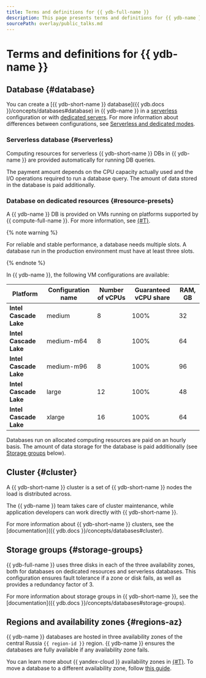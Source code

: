 ```yaml
---
title: Terms and definitions for {{ ydb-full-name }}
description: This page presents terms and definitions for {{ ydb-name }}.
sourcePath: overlay/public_talks.md
---
```


# Terms and definitions for {{ ydb-name }}

## Database {#database}

You can create a [{{ ydb-short-name }} database]({{ ydb.docs }}/concepts/databases#database) in {{ ydb-name }} in a [serverless](../operations/manage-databases.md#create-db-serverless) configuration or with [dedicated servers](../operations/manage-databases.md#create-db-dedicated). For more information about differences between configurations, see [Serverless and dedicated modes](serverless-and-dedicated.md).

### Serverless database {#serverless}

Computing resources for serverless {{ ydb-short-name }} DBs in {{ ydb-name }} are provided automatically for running DB queries.


The payment amount depends on the CPU capacity actually used and the I/O operations required to run a database query. The amount of data stored in the database is paid additionally.



### Database on dedicated resources {#resource-presets}

A {{ ydb-name }} DB is provided on VMs running on platforms supported by {{ compute-full-name }}. For more information, see [{#T}](../../compute/concepts/vm-platforms.md).

{% note warning %}

For reliable and stable performance, a database needs multiple slots. A database run in the production environment must have at least three slots.

{% endnote %}

In {{ ydb-name }}, the following VM configurations are available:


| Platform | Configuration name | Number of vCPUs | Guaranteed vCPU share | RAM, GB |
| ----- | ----- | ----- | ----- | ----- |
| **Intel Cascade Lake** | medium | 8 | 100% | 32 |
| **Intel Cascade Lake** | medium-m64 | 8 | 100% | 64 |
| **Intel Cascade Lake** | medium-m96 | 8 | 100% | 96 |
| **Intel Cascade Lake** | large | 12 | 100% | 48 |
| **Intel Cascade Lake** | xlarge | 16 | 100% | 64 |




Databases run on allocated computing resources are paid on an hourly basis. The amount of data storage for the database is paid additionally (see [Storage groups](#storage-groups) below).



## Cluster {#cluster}

A {{ ydb-short-name }} cluster is a set of {{ ydb-short-name }} nodes the load is distributed across.

The {{ ydb-name }} team takes care of cluster maintenance, while application developers can work directly with {{ ydb-short-name }}.

For more information about {{ ydb-short-name }} clusters, see the [documentation]({{ ydb.docs }}/concepts/databases#cluster).

## Storage groups {#storage-groups}

{{ ydb-full-name }} uses three disks in each of the three availability zones, both for databases on dedicated resources and serverless databases. This configuration ensures fault tolerance if a zone or disk fails, as well as provides a redundancy factor of 3.

For more information about storage groups in {{ ydb-short-name }}, see the [documentation]({{ ydb.docs }}/concepts/databases#storage-groups).

## Regions and availability zones {#regions-az}

{{ ydb-name }} databases are hosted in three availability zones of the central Russia `{{ region-id }}` region. {{ ydb-name }} ensures the databases are fully available if any availability zone fails.

You can learn more about {{ yandex-cloud }} availability zones in [{#T}](../../overview/concepts/geo-scope.md). To move a database to a different availability zone, follow [this guide](../operations/migration-to-an-availability-zone.md).
